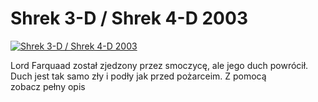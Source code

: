 Shrek 3-D / Shrek 4-D 2003 
=============
[![Shrek 3-D / Shrek 4-D 2003 ](http://vidos.pl/images/player.gif)](http://vidos.pl/shrek-3-d-shrek-4-d-2003)

 Lord Farquaad został zjedzony przez smoczycę, ale jego duch powrócił. Duch jest tak samo zły i podły jak przed pożarceim. Z pomocą zobacz pełny opis
